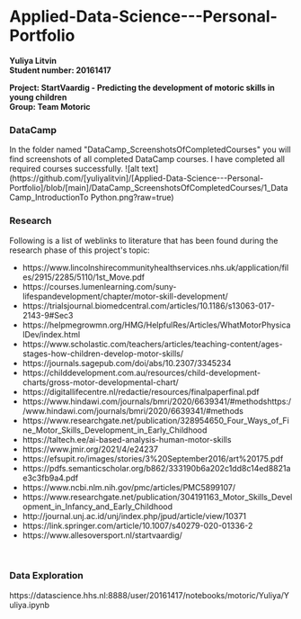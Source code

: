 # Applied-Data-Science---Personal-Portfolio
<b>Yuliya Litvin 
<br>Student number: 20161417

Project: StartVaardig - Predicting the development of motoric skills in young children
<br>Group: Team Motoric</b>
<br>
<h3>DataCamp</h3>
In the folder named "DataCamp_ScreenshotsOfCompletedCourses" you will find screenshots of all completed DataCamp courses. I have completed all required courses successfully. 
![alt text](https://github.com/[yuliyalitvin]/[Applied-Data-Science---Personal-Portfolio]/blob/[main]/DataCamp_ScreenshotsOfCompletedCourses/1_DataCamp_IntroductionTo Python.png?raw=true)
<br>
<h3>Research</h3>
Following is a list of weblinks to literature that has been found during the research phase of this project's topic: 
<ul>
<li>https://www.lincolnshirecommunityhealthservices.nhs.uk/application/files/2915/2285/5110/1st_Move.pdf
<li>https://courses.lumenlearning.com/suny-lifespandevelopment/chapter/motor-skill-development/
<li>https://trialsjournal.biomedcentral.com/articles/10.1186/s13063-017-2143-9#Sec3
<li>https://helpmegrowmn.org/HMG/HelpfulRes/Articles/WhatMotorPhysicalDev/index.html
<li>https://www.scholastic.com/teachers/articles/teaching-content/ages-stages-how-children-develop-motor-skills/
<li>https://journals.sagepub.com/doi/abs/10.2307/3345234
<li>https://childdevelopment.com.au/resources/child-development-charts/gross-motor-developmental-chart/
<li>https://digitallifecentre.nl/redactie/resources/finalpaperfinal.pdf
<li>https://www.hindawi.com/journals/bmri/2020/6639341/#methodshttps://www.hindawi.com/journals/bmri/2020/6639341/#methods
<li>https://www.researchgate.net/publication/328954650_Four_Ways_of_Fine_Motor_Skills_Development_in_Early_Childhood
<li>https://taltech.ee/ai-based-analysis-human-motor-skills
<li>https://www.jmir.org/2021/4/e24237
<li>https://efsupit.ro/images/stories/3%20September2016/art%20175.pdf
<li>https://pdfs.semanticscholar.org/b862/333190b6a202c1dd8c14ed8821ae3c3fb9a4.pdf
<li>https://www.ncbi.nlm.nih.gov/pmc/articles/PMC5899107/
<li>https://www.researchgate.net/publication/304191163_Motor_Skills_Development_in_Infancy_and_Early_Childhood
<li>http://journal.unj.ac.id/unj/index.php/jpud/article/view/10371
<li>https://link.springer.com/article/10.1007/s40279-020-01336-2
<li>https://www.allesoversport.nl/startvaardig/
</ul>
<br>
<h3>Data Exploration</h3>
https://datascience.hhs.nl:8888/user/20161417/notebooks/motoric/Yuliya/Yuliya.ipynb



